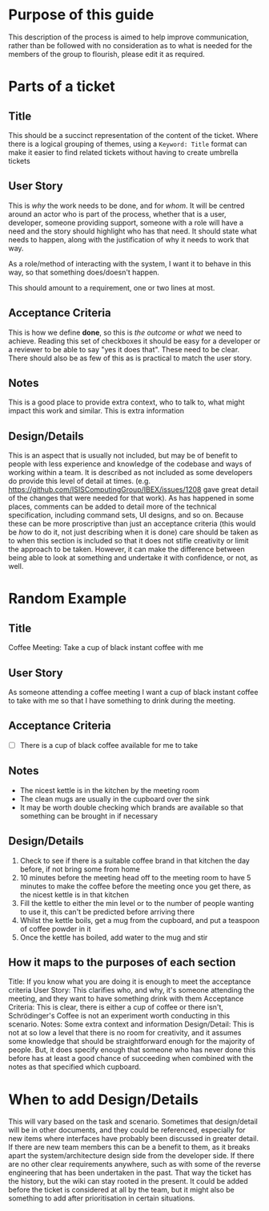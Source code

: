 # Purpose of this guide
This description of the process is aimed to help improve communication, rather than be followed with no consideration as to what is needed for the members of the group to flourish, please edit it as required.

# Parts of a ticket

## Title
This should be a succinct representation of the content of the ticket.
Where there is a logical grouping of themes, using a `Keyword: Title` format can make it easier to find related tickets without having to create umbrella tickets

## User Story
This is *why* the work needs to be done, and for *whom*.
It will be centred around an actor who is part of the process, whether that is a user, developer, someone providing support, someone with a role will have a need and the story should highlight who has that need.
It should state what needs to happen, along with the justification of why it needs to work that way.

As a role/method of interacting with the system, I want it to behave in this way, so that something does/doesn't happen.

This should amount to a requirement, one or two lines at most.

## Acceptance Criteria
This is how we define **done**, so this is *the outcome* or *what* we need to achieve. Reading this set of checkboxes it should be easy for a developer or a reviewer to be able to say "yes it does that". These need to be clear. There should also be as few of this as is practical to match the user story. 
## Notes
This is a good place to provide extra context, who to talk to, what might impact this work and similar. This is extra information

## Design/Details
This is an aspect that is usually not included, but may be of benefit to people with less experience and knowledge of the codebase and ways of working within a team.
It is described as not included as some developers do provide this level of detail at times. (e.g. https://github.com/ISISComputingGroup/IBEX/issues/1208 gave great detail of the changes that were needed for that work). As has happened in some places, comments can be added to detail more of the technical specification, including command sets, UI designs, and so on.
Because these can be more proscriptive than just an acceptance criteria (this would be *how* to do it, not just describing when it is done) care should be taken as to when this section is included so that it does not stifle creativity or limit the approach to be taken. However, it can make the difference between being able to look at something and undertake it with confidence, or not, as well.

# Random Example

## Title
Coffee Meeting: Take a cup of black instant coffee with me
## User Story
As someone attending a coffee meeting I want a cup of black instant coffee to take with me so that I have something to drink during the meeting.
## Acceptance Criteria
- [ ] There is a cup of black coffee available for me to take
## Notes
- The nicest kettle is in the kitchen by the meeting room
- The clean mugs are usually in the cupboard over the sink
- It may be worth double checking which brands are available so that something can be brought in if necessary
## Design/Details
1. Check to see if there is a suitable coffee brand in that kitchen the day before, if not bring some from home
2. 10 minutes before the meeting head off to the meeting room to have 5 minutes to make the coffee before the meeting once you get there, as the nicest kettle is in that kitchen
3. Fill the kettle to either the min level or to the number of people wanting to use it, this can't be predicted before arriving there
4. Whilst the kettle boils, get a mug from the cupboard, and put a teaspoon of coffee powder in it
5. Once the kettle has boiled, add water to the mug and stir
## How it maps to the purposes of each section
Title: If you know what you are doing it is enough to meet the acceptance criteria
User Story: This clarifies who, and why, it's someone attending the meeting, and they want to have something drink with them
Acceptance Criteria: This is clear, there is either a cup of coffee or there isn't, Schrödinger's Coffee is not an experiment worth conducting in this scenario.
Notes: Some extra context and information
Design/Detail: This is not at so low a level that there is no room for creativity, and it assumes some knowledge that should be straightforward enough for the majority of people. But, it does specify enough that someone who has never done this before has at least a good chance of succeeding when combined with the notes as that specified which cupboard.

# When to add Design/Details
This will vary based on the task and scenario.
Sometimes that design/detail will be in other documents, and they could be referenced, especially for new items where interfaces have probably been discussed in greater detail.
If there are new team members this can be a benefit to them, as it breaks apart the system/architecture design side from the developer side.
If there are no other clear requirements anywhere, such as with some of the reverse engineering that has been undertaken in the past. That way the ticket has the history, but the wiki can stay rooted in the present.
It could be added before the ticket is considered at all by the team, but it might also be something to add after prioritisation in certain situations.
